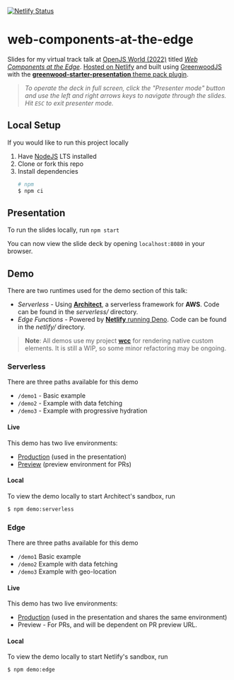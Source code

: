 [![Netlify Status](https://api.netlify.com/api/v1/badges/3ab1833c-244c-4066-bc90-b901d74ace3c/deploy-status)](https://app.netlify.com/sites/magnificent-caramel-f19440/deploys)

# web-components-at-the-edge

Slides for my virtual track talk at [OpenJS World (2022)](https://events.linuxfoundation.org/openjs-world/) titled [_Web Components at the Edge_](https://sched.co/11loQ).  [Hosted on Netlify](https://practical-goldberg-a5ae74.netlify.app/) and built using [GreenwoodJS](https://github.com/ProjectEvergreen/greenwood) with the [**greenwood-starter-presentation** theme pack plugin](https://github.com/thescientist13/greenwood-starter-presentation/).

> _To operate the deck in full screen, click the "Presenter mode" button and use the left and right arrows keys to navigate through the slides.  Hit `ESC` to exit presenter mode._

## Local Setup

If you would like to run this project locally
1. Have [NodeJS](https://nodejs.org/) LTS installed
1. Clone or fork this repo
1. Install dependencies
    ```sh
    # npm
    $ npm ci
    ```

## Presentation
To run the slides locally, run `npm start`

You can now view the slide deck by opening `localhost:8080` in your browser.

## Demo

There are two runtimes used for the demo section of this talk:

- _Serverless_ - Using [**Architect**](https://arc.codes/), a serverless framework for **AWS**.  Code can be found in the _serverless/_ directory.
- _Edge Functions_ - Powered by [**Netlify** running Deno](https://docs.netlify.com/netlify-labs/experimental-features/edge-functions/). Code can be found in the _netlify/_ directory.

> **Note**: All demos use my project [**wcc**](https://github.com/thescientist13/wcc/) for rendering native custom elements.  It is still a WIP, so some minor refactoring may be ongoing.

### Serverless
There are three paths available for this demo
- `/demo1` - Basic example
- `/demo2` - Example with data fetching
- `/demo3` - Example with progressive hydration

#### Live
This demo has two live environments:
- [Production](https://wc-at-the-edge.thegreenhouse.io/) (used in the presentation)
- [Preview](https://preview-wc-at-the-edge.thegreenhouse.io/) (preview environment for PRs)

#### Local
To view the demo locally to start Architect's sandbox, run
```sh
$ npm demo:serverless
```

### Edge

There are three paths available for this demo
- `/demo1` Basic example
- `/demo2` Example with data fetching
- `/demo3` Example with geo-location

#### Live
This demo has two live environments:
- [Production](https://magnificent-caramel-f19440.netlify.app/) (used in the presentation and shares the same environment)
- Preview - For PRs, and will be dependent on PR preview URL.

#### Local
To view the demo locally to start Netlify's sandbox, run
```sh
$ npm demo:edge
```